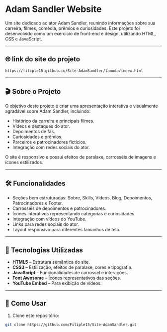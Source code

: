 # Adam Sandler Website

Um site dedicado ao ator Adam Sandler, reunindo informações sobre sua carreira, filmes, comédia, prêmios e curiosidades. Este projeto foi desenvolvido como um exercício de front-end e design, utilizando HTML, CSS e JavaScript.

---

##  🌐 link do site do projeto

```bash
https://filiple15.github.io/Site-AdamSandler/lamoda/index.html
```
---

## 🎬 Sobre o Projeto

O objetivo deste projeto é criar uma apresentação interativa e visualmente agradável sobre Adam Sandler, incluindo:

- Histórico da carreira e principais filmes.
- Vídeos e destaques do ator.
- Depoimentos de fãs.
- Curiosidades e prêmios.
- Parceiros e patrocinadores fictícios.
- Integração com redes sociais do ator.

O site é responsivo e possui efeitos de paralaxe, carrosséis de imagens e ícones estilizados.

---

## 🛠 Funcionalidades

- Seções bem estruturadas: Sobre, Skills, Vídeos, Blog, Depoimentos, Patrocinadores e Footer.
- Carrosséis de depoimentos e patrocinadores.
- Ícones interativos representando categorias e curiosidades.
- Integração com vídeos do YouTube.
- Links para redes sociais do ator.
- Layout responsivo para diferentes tamanhos de tela.

---

## 🌟 Tecnologias Utilizadas

- **HTML5** – Estrutura semântica do site.
- **CSS3** – Estilização, efeitos de paralaxe, cores e tipografia.
- **JavaScript** – Funcionalidades de carrossel e interações.
- **Font Awesome** – Ícones representativos das seções.
- **YouTube Embed** – Para exibição de vídeos.


---

## 📌 Como Usar

1. Clone este repositório:
```bash
git clone https://github.com/Filiple15/Site-AdamSandler.git
